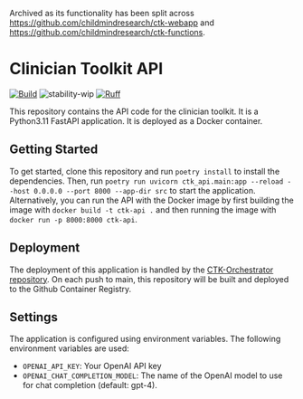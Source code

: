 Archived as its functionality has been split across https://github.com/childmindresearch/ctk-webapp and https://github.com/childmindresearch/ctk-functions.

# Clinician Toolkit API
[![Build](https://github.com/childmindresearch/ctk-api/actions/workflows/test.yaml/badge.svg?branch=main)](https://github.com/childmindresearch/ctk-api/actions/workflows/test.yaml?query=branch%3Amain)
![stability-wip](https://img.shields.io/badge/stability-work_in_progress-lightgrey.svg)
[![Ruff](https://img.shields.io/endpoint?url=https://raw.githubusercontent.com/astral-sh/ruff/main/assets/badge/v2.json)](https://github.com/astral-sh/ruff)

This repository contains the API code for the clinician toolkit. It is a Python3.11 FastAPI application. It is deployed as a Docker container.

## Getting Started

To get started, clone this repository and run `poetry install` to install the dependencies. Then, run `poetry run uvicorn ctk_api.main:app --reload --host 0.0.0.0 --port 8000 --app-dir src` to start the application. Alternatively, you can run the API with the Docker image by first building the image with `docker build -t ctk-api .` and then running the image with `docker run -p 8000:8000 ctk-api`.

## Deployment

The deployment of this application is handled by the [CTK-Orchestrator repository](https://github.com/childmindresearch/ctk-orchestrator). On each push to main, this repository will be built and deployed to the Github Container Registry.

## Settings

The application is configured using environment variables. The following environment variables are used:

- `OPENAI_API_KEY`: Your OpenAI API key
- `OPENAI_CHAT_COMPLETION_MODEL`: The name of the OpenAI model to use for chat completion (default: gpt-4).
